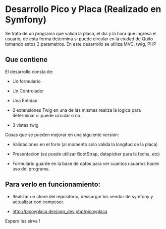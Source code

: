Desarrollo Pico y Placa (Realizado en Symfony)
==============================================

Se trata de un programa que valida la placa, el dia y la hora que ingresa
el usuario, de esta forma determina si puede circular en la ciudad de Quito tomando estos 3 parametros.
En este desarrollo se utiliza MVC, twig, PHP

Que contiene
--------------

El desarrollo consta de:

  * Un formulario

  * Un Controlador

  * Una Entidad

  * 2 extensiones Twig en una de las mismas realiza la logica para determinar si puede circular o no

  * 3 vistas twig

Cosas que se pueden mejorar en una siguiente version:

  * Validaciones en el form (al momento solo valida la longitud de la placa)

  * Presentacion (se puede utilizar BootStrap, datapicker para la fecha, etc)

  * Formulario guarde en la base de datos para ver cuantos usuarios hacen uso del programa.


Para verlo en funcionamiento:
-----------------------------
  * Realizar un clone del repositorio, descargar los vendor de symfony y actualizar con composer.

  * http://picoyplaca.dev/app_dev.php/picoyplaca

Espero les sirva !